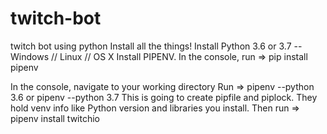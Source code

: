 # twitch-bot
twitch bot using python
Install all the things!
Install Python 3.6 or 3.7 -- Windows // Linux // OS X
Install PIPENV. In the console, run ⇒ pip install pipenv

In the console, navigate to your working directory
Run ⇒ pipenv --python 3.6 or pipenv --python 3.7
This is going to create pipfile and piplock. They hold venv info like Python version and libraries you install.
Then run ⇒ pipenv install twitchio
